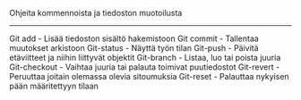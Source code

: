 Ohjeita kommennoista ja tiedoston muotoilusta
_________________________________________________________________________________________________________________________
Git add - Lisää tiedoston sisältö hakemistoon
Git commit - Tallentaa muutokset arkistoon
Git-status - Näyttä työn tilan
Git-push - Päivitä etäviitteet ja niihin liittyvät objektit
Git-branch - Listaa, luo tai poista juuria
Git-checkout - Vaihtaa juuria tai palauta toimivat puutiedostot
Git-revert - Peruuttaa joitain olemassa olevia sitoumuksia
Git-reset - Palauttaa nykyisen pään määritettyyn tilaan



